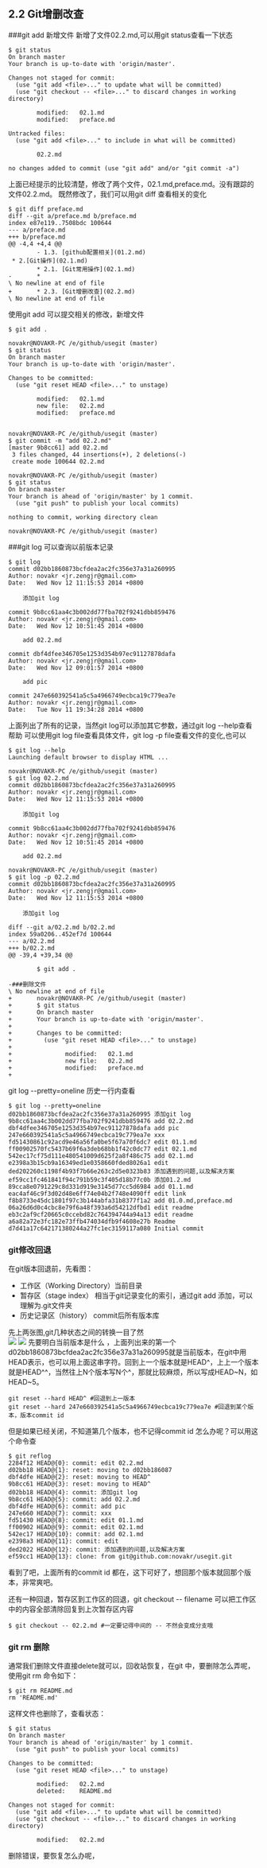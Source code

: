 ## 2.2 Git增删改查
###git add 新增文件
新增了文件02.2.md,可以用git status查看一下状态

	$ git status
	On branch master
	Your branch is up-to-date with 'origin/master'.
	
	Changes not staged for commit:
	  (use "git add <file>..." to update what will be committed)
	  (use "git checkout -- <file>..." to discard changes in working directory)
	
	        modified:   02.1.md
	        modified:   preface.md
	
	Untracked files:
	  (use "git add <file>..." to include in what will be committed)
	
	        02.2.md
	
	no changes added to commit (use "git add" and/or "git commit -a")
上面已经提示的比较清楚，修改了两个文件，02.1.md,preface.md。没有跟踪的文件02.2.md。
既然修改了，我们可以用git diff 查看相关的变化

	$ git diff preface.md
	diff --git a/preface.md b/preface.md
	index e87e119..7508bdc 100644
	--- a/preface.md
	+++ b/preface.md
	@@ -4,4 +4,4 @@
	        - 1.3. [github配置相关](01.2.md)
	 * 2.[Git操作](02.1.md)
	        * 2.1. [Git常用操作](02.1.md)
	-       *
	\ No newline at end of file
	+       * 2.3. [Git增删改查](02.2.md)
	\ No newline at end of file
使用git add 可以提交相关的修改，新增文件

	$ git add .

	novakr@NOVAKR-PC /e/github/usegit (master)
	$ git status
	On branch master
	Your branch is up-to-date with 'origin/master'.
	
	Changes to be committed:
	  (use "git reset HEAD <file>..." to unstage)
	
	        modified:   02.1.md
	        new file:   02.2.md
	        modified:   preface.md
	
	
	novakr@NOVAKR-PC /e/github/usegit (master)
	$ git commit -m "add 02.2.md"
	[master 9b8cc61] add 02.2.md
	 3 files changed, 44 insertions(+), 2 deletions(-)
	 create mode 100644 02.2.md
	
	novakr@NOVAKR-PC /e/github/usegit (master)
	$ git status
	On branch master
	Your branch is ahead of 'origin/master' by 1 commit.
	  (use "git push" to publish your local commits)
	
	nothing to commit, working directory clean
	
	novakr@NOVAKR-PC /e/github/usegit (master)
	

###git log 可以查询以前版本记录

	$ git log
	commit d02bb1860873bcfdea2ac2fc356e37a31a260995
	Author: novakr <jr.zengjr@gmail.com>
	Date:   Wed Nov 12 11:15:53 2014 +0800
	
	    添加git log
	
	commit 9b8cc61aa4c3b002dd77fba702f9241dbb859476
	Author: novakr <jr.zengjr@gmail.com>
	Date:   Wed Nov 12 10:51:45 2014 +0800
	
	    add 02.2.md
	
	commit dbf4dfee346705e1253d354b97ec91127878dafa
	Author: novakr <jr.zengjr@gmail.com>
	Date:   Wed Nov 12 09:01:57 2014 +0800
	
	    add pic
	
	commit 247e660392541a5c5a4966749ecbca19c779ea7e
	Author: novakr <jr.zengjr@gmail.com>
	Date:   Tue Nov 11 19:34:28 2014 +0800

上面列出了所有的记录，当然git log可以添加其它参数，通过git log --help查看帮助
可以使用git log file查看具体文件，git log -p file查看文件的变化,也可以

	$ git log --help
	Launching default browser to display HTML ...
	
	novakr@NOVAKR-PC /e/github/usegit (master)
	$ git log 02.2.md
	commit d02bb1860873bcfdea2ac2fc356e37a31a260995
	Author: novakr <jr.zengjr@gmail.com>
	Date:   Wed Nov 12 11:15:53 2014 +0800
	
	    添加git log
	
	commit 9b8cc61aa4c3b002dd77fba702f9241dbb859476
	Author: novakr <jr.zengjr@gmail.com>
	Date:   Wed Nov 12 10:51:45 2014 +0800
	
	    add 02.2.md
	
	novakr@NOVAKR-PC /e/github/usegit (master)
	$ git log -p 02.2.md
	commit d02bb1860873bcfdea2ac2fc356e37a31a260995
	Author: novakr <jr.zengjr@gmail.com>
	Date:   Wed Nov 12 11:15:53 2014 +0800
	
	    添加git log
	
	diff --git a/02.2.md b/02.2.md
	index 59a0206..452ef7d 100644
	--- a/02.2.md
	+++ b/02.2.md
	@@ -39,4 +39,34 @@
	
	        $ git add .
	
	-###删除文件
	\ No newline at end of file
	+       novakr@NOVAKR-PC /e/github/usegit (master)
	+       $ git status
	+       On branch master
	+       Your branch is up-to-date with 'origin/master'.
	+
	+       Changes to be committed:
	+         (use "git reset HEAD <file>..." to unstage)
	+
	+               modified:   02.1.md
	+               new file:   02.2.md
	+               modified:   preface.md
	+

git log --pretty=oneline 历史一行内查看

	$ git log --pretty=oneline
	d02bb1860873bcfdea2ac2fc356e37a31a260995 添加git log
	9b8cc61aa4c3b002dd77fba702f9241dbb859476 add 02.2.md
	dbf4dfee346705e1253d354b97ec91127878dafa add pic
	247e660392541a5c5a4966749ecbca19c779ea7e xxx
	fd51430861c92acd9e46a56fa0be5f67a70f6dc7 edit 01.1.md
	ff00902570fc5437b69f6a3deb68bb1f42c0dc77 edit 02.1.md
	542ec17cf75d111e480541009d625f2a8f486c75 add 02.1.md
	e2398a3b15cb9a16349ed1e0358660fded8026a1 edit
	ded202260c1198f4b93f7b66e263c2d5e0323b83 添加遇到的问题,以及解决方案
	ef59cc1fc461841f94c791b59c3f405d18b77c0b 添加01.2.md
	89cca8e0791229c8d331d919e3145d77cc5d6984 add 01.1.md
	eac4af46c9f3d02d48e6ff74e04b2f748e4090ff edit link
	f8b8733e45dc1801f97c3b144abfa31b8377f1a2 add 01.0.md,preface.md
	06a26d6d0c4cbc8e79f6a48f393a6d54212dfbd1 edit readme
	eb3c2af9cf20665c0ccebd82c764394744a94a13 edit readme
	a6a82a72e3fc182e73ffb474034dfb9f4608e27b Readme
	d7d41a17c642171380244a27fc1ec3159117a080 Initial commit
### git修改回退
在git版本回退前，先看图：
  
* 工作区（Working Directory）当前目录  
* 暂存区（stage index）  相当于git记录变化的索引，通过git add 添加，可以理解为.git文件夹
* 历史记录区（history）  commit后所有版本库

先上两张图,git几种状态之间的转换一目了然  
![](/images/usegit4.png)
![](/images/usegit5.png) 
先要明白当前版本是什么 ，上面列出来的第一个d02bb1860873bcfdea2ac2fc356e37a31a260995就是当前版本，在git中用HEAD表示，也可以用上面这串字符。回到上一个版本就是HEAD^，上上一个版本就是HEAD^^，当然往上N个版本写N个^，那就比较麻烦，所以写成HEAD~N，如HEAD~5。

	git reset --hard HEAD^ #回退到上一版本
	git reset --hard 247e660392541a5c5a4966749ecbca19c779ea7e #回退到某个版本，版本commit id
但是如果已经关闭，不知道第几个版本，也不记得commit id 怎么办呢？可以用这个命令查

	$ git reflog
	2284f12 HEAD@{0}: commit: edit 02.2.md
	d02bb18 HEAD@{1}: reset: moving to d02bb186087
	dbf4dfe HEAD@{2}: reset: moving to HEAD^
	9b8cc61 HEAD@{3}: reset: moving to HEAD^
	d02bb18 HEAD@{4}: commit: 添加git log
	9b8cc61 HEAD@{5}: commit: add 02.2.md
	dbf4dfe HEAD@{6}: commit: add pic
	247e660 HEAD@{7}: commit: xxx
	fd51430 HEAD@{8}: commit: edit 01.1.md
	ff00902 HEAD@{9}: commit: edit 02.1.md
	542ec17 HEAD@{10}: commit: add 02.1.md
	e2398a3 HEAD@{11}: commit: edit
	ded2022 HEAD@{12}: commit: 添加遇到的问题,以及解决方案
	ef59cc1 HEAD@{13}: clone: from git@github.com:novakr/usegit.git

看到了吧，上面所有的commit id 都在，这下可好了，想回那个版本就回那个版本，非常爽吧。

还有一种回退，暂存区到工作区的回退，git checkout -- filename
可以把工作区中的内容全部清除回复到上次暂存区内容

	$ git checkout -- 02.2.md #一定要记得中间的 -- 不然会变成分支哦
### git rm 删除
通常我们删除文件直接delete就可以，回收站恢复，在git 中，要删除怎么弄呢，使用git rm 命令如下：

	$ git rm README.md
	rm 'README.md'
这样文件也删除了，查看状态：

	$ git status
	On branch master
	Your branch is ahead of 'origin/master' by 1 commit.
	  (use "git push" to publish your local commits)
	
	Changes to be committed:
	  (use "git reset HEAD <file>..." to unstage)
	
	        modified:   02.2.md
	        deleted:    README.md
	
	Changes not staged for commit:
	  (use "git add <file>..." to update what will be committed)
	  (use "git checkout -- <file>..." to discard changes in working directory)
	
	        modified:   02.2.md
删除错误，要恢复怎么办呢，